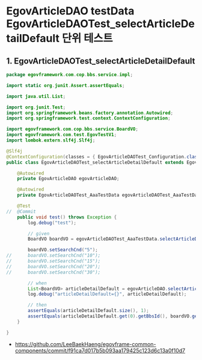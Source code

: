 # EgovArticleDAO testData EgovArticleDAOTest_selectArticleDetailDefault 단위 테스트

## 1. EgovArticleDAOTest_selectArticleDetailDefault

```java
package egovframework.com.cop.bbs.service.impl;

import static org.junit.Assert.assertEquals;

import java.util.List;

import org.junit.Test;
import org.springframework.beans.factory.annotation.Autowired;
import org.springframework.test.context.ContextConfiguration;

import egovframework.com.cop.bbs.service.BoardVO;
import egovframework.com.test.EgovTestV1;
import lombok.extern.slf4j.Slf4j;

@Slf4j
@ContextConfiguration(classes = { EgovArticleDAOTest_Configuration.class })
public class EgovArticleDAOTest_selectArticleDetailDefault extends EgovTestV1 {

	@Autowired
	private EgovArticleDAO egovArticleDAO;

	@Autowired
	private EgovArticleDAOTest_AaaTestData egovArticleDAOTest_AaaTestData;

	@Test
//	@Commit
	public void test() throws Exception {
		log.debug("test");

		// given
		BoardVO boardVO = egovArticleDAOTest_AaaTestData.selectArticleDetailDefaultCnt();

		boardVO.setSearchCnd("5");
//		boardVO.setSearchCnd("10");
//		boardVO.setSearchCnd("15");
//		boardVO.setSearchCnd("20");
//		boardVO.setSearchCnd("30");

		// when
		List<BoardVO> articleDetailDefault = egovArticleDAO.selectArticleDetailDefault(boardVO);
		log.debug("articleDetailDefault={}", articleDetailDefault);

		// then
		assertEquals(articleDetailDefault.size(), 1);
		assertEquals(articleDetailDefault.get(0).getBbsId(), boardVO.getBbsId());
	}

}
```

- https://github.com/LeeBaekHaeng/egovframe-common-components/commit/f91ca7d017b5b093aa179425c123d6c13a0f10d7
